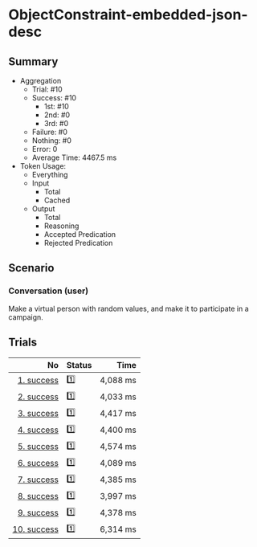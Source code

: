 # ObjectConstraint-embedded-json-desc
## Summary
  - Aggregation
    - Trial: #10
    - Success: #10
      - 1st: #10
      - 2nd: #0
      - 3rd: #0
    - Failure: #0
    - Nothing: #0
    - Error: 0
    - Average Time: 4467.5 ms
  - Token Usage:
    - Everything
    - Input
      - Total
      - Cached
    - Output
      - Total
      - Reasoning
      - Accepted Predication
      - Rejected Predication

## Scenario
### Conversation (user)
Make a virtual person with random values,
and make it to participate in a campaign.

## Trials
No | Status | Time
---:|:-------|------:
[1. success](./trials/1.success.json) | 1️⃣ | 4,088 ms
[2. success](./trials/2.success.json) | 1️⃣ | 4,033 ms
[3. success](./trials/3.success.json) | 1️⃣ | 4,417 ms
[4. success](./trials/4.success.json) | 1️⃣ | 4,400 ms
[5. success](./trials/5.success.json) | 1️⃣ | 4,574 ms
[6. success](./trials/6.success.json) | 1️⃣ | 4,089 ms
[7. success](./trials/7.success.json) | 1️⃣ | 4,385 ms
[8. success](./trials/8.success.json) | 1️⃣ | 3,997 ms
[9. success](./trials/9.success.json) | 1️⃣ | 4,378 ms
[10. success](./trials/10.success.json) | 1️⃣ | 6,314 ms